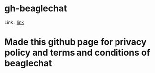 # gh-beaglechat

Link : [link](https://sarveshhh-m.github.io/beaglechat.com/)


# Made this github page for privacy policy and terms and conditions of beaglechat
